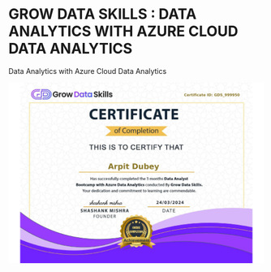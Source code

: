 # GROW DATA SKILLS : DATA ANALYTICS WITH AZURE CLOUD DATA ANALYTICS

Data Analytics with Azure Cloud Data Analytics

![img](./output/DataAnalytics_with_Azure_cloud.png)

